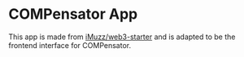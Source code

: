 # COMPensator App
This app is made from [iMuzz/web3-starter](https://github.com/iMuzz/web3-starter/tree/main) and is adapted to be the frontend interface for COMPensator.
